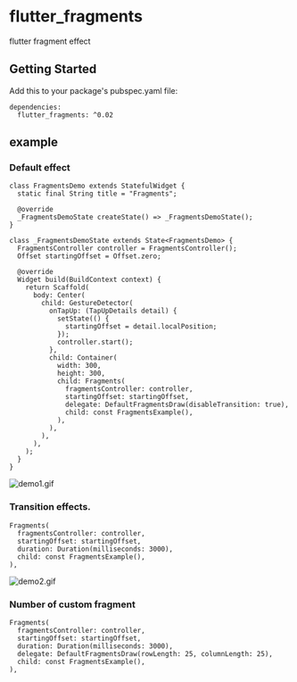 # flutter_fragments
flutter fragment effect

## Getting Started
Add this to your package's pubspec.yaml file:
```
dependencies:
  flutter_fragments: ^0.02
```
## example
### Default effect

```
class FragmentsDemo extends StatefulWidget {
  static final String title = "Fragments";

  @override
  _FragmentsDemoState createState() => _FragmentsDemoState();
}

class _FragmentsDemoState extends State<FragmentsDemo> {
  FragmentsController controller = FragmentsController();
  Offset startingOffset = Offset.zero;

  @override
  Widget build(BuildContext context) {
    return Scaffold(
      body: Center(
        child: GestureDetector(
          onTapUp: (TapUpDetails detail) {
            setState(() {
              startingOffset = detail.localPosition;
            });
            controller.start();
          },
          child: Container(
            width: 300,
            height: 300,
            child: Fragments(
              fragmentsController: controller,
              startingOffset: startingOffset,
              delegate: DefaultFragmentsDraw(disableTransition: true),
              child: const FragmentsExample(),
            ),
          ),
        ),
      ),
    );
  }
}
```
![demo1.gif](https://github.com/wuweijian1997/fragments/blob/main/example/demo1.gif)
### Transition effects.
```
Fragments(
  fragmentsController: controller,
  startingOffset: startingOffset,
  duration: Duration(milliseconds: 3000),
  child: const FragmentsExample(),
),
```
![demo2.gif](https://github.com/wuweijian1997/fragments/blob/main/example/demo2.gif)

### Number of custom fragment
```
Fragments(
  fragmentsController: controller,
  startingOffset: startingOffset,
  duration: Duration(milliseconds: 3000),
  delegate: DefaultFragmentsDraw(rowLength: 25, columnLength: 25),
  child: const FragmentsExample(),
),
```

